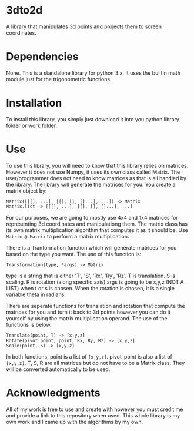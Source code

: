 # 3dto2d
A library that manipulates 3d points and projects them to screen coordinates.

# Dependencies
None. This is a standalone library for python 3.x. It uses the builtin math module just for the trigonometric functions.

# Installation
To install this library, you simply just download it into you python library folder or work folder.

# Use
To use this library, you will need to know that this library relies on matrices. However it does not use Numpy, it uses its own class called Matrix. The user/programmer does not need to know matrices as that is all handled by the library. The library will generate the matrices for you.
You create a matrix object by:
```
Matrix([[[], ...], [[], [], []...], ...]) -> Matrix
Matrix.list -> [[[], ...], [[], [], []...], ...]
```

For our purposes, we are going to mostly use 4x4 and 1x4 matrices for representing 3d coordinates and manipulationg them.
The matrix class has its own matrix multiplication algorithm that computes it as it should be. Use `Matrix @ Matrix` to perform a matrix multiplication.

There is a Tranformation function which will generate matrices for you based on the type you want. The use of this function is:
```
Transformation(type, *args) -> Matrix
```
type is a string that is either 'T', 'S', 'Rx', 'Ry', 'Rz'. T is translation. S is scaling. R is rotation (along specific axis)
args is going to be x,y,z (NOT A LIST) when t or s is chosen.
When the rotation is chosen, it is a single variable theta in radians.

There are seperate functions for translation and rotation that compute the matrices for you and turn it back to 3d points however you can do it yourself by using the matrix multiplication operand. The use of the functions is below.
```
Translate(point, T) -> [x,y,z]
Rotate(pivot_point, point, Rx, Ry, Rz) -> [x,y,z]
Scale(point, S) -> [x,y,z]
```
In both functions, point is a list of `[x,y,z]`. pivot_point is also a list of `[x,y,z]`.
T, S, R are all matrices but do not have to be a Matrix class. They will be converted automatically to be used.

# Acknowledgments
All of my work is free to use and create with however you must credit me and provide a link to this repository when used.
This whole library is my own work and I came up with the algorithms by my own.
